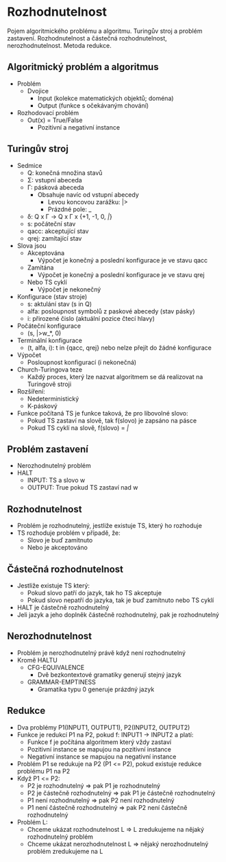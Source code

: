 # Rozhodnutelnost

Pojem algoritmického problému a algoritmu. Turingův stroj a problém zastavení. Rozhodnutelnost a částečná rozhodnutelnost, nerozhodnutelnost. Metoda redukce.

## Algoritmický problém a algoritmus

- Problém
    - Dvojice
        - Input (kolekce matematických objektů; doména)
        - Output (funkce s očekávaným chování)
- Rozhodovací problém
    - Out(x) = True/False
        - Pozitivní a negativní instance

## Turingův stroj

- Sedmice
    - Q: konečná množina stavů
    - Σ: vstupní abeceda
    - Γ: pásková abeceda
        - Obsahuje navíc od vstupní abecedy
            - Levou koncovou zarážku: |>
            - Prázdné pole: _
    - δ: Q x Γ -> Q x Γ x {+1, -1, 0, _|_}
    - s: počáteční stav
    - qacc: akceptující stav
    - qrej: zamítající stav
- Slova jsou
    - Akceptována
        - Výpočet je konečný a poslední konfigurace je ve stavu qacc
    - Zamítána
        - Výpočet je konečný a poslední konfigurace je ve stavu qrej
    - Nebo TS cyklí
        - Výpočet je nekonečný
- Konfigurace (stav stroje)
    - s: aktulání stav (s in Q)
    - alfa: posloupnost symbolů z paskové abecedy (stav pásky)
    - i: přirozené čislo (aktuální pozice čtecí hlavy)
- Počáteční konfigurace
    - (s, |>w_*, 0)
- Terminální konfigurace
    - (t, alfa, i): t in {qacc, qrej} nebo nelze přejít do žádné konfigurace
- Výpočet
    - Posloupnost konfigurací (i nekonečná)
- Church-Turingova teze
    - Každý proces, který lze nazvat algoritmem se dá realizovat na Turingově stroji
- Rozšíření:
    - Nedeterministický
    - K-páskový
- Funkce počítaná TS je funkce taková, že pro libovolné slovo:
    - Pokud TS zastaví na slově, tak f(slovo) je zapsáno na pásce
    - Pokud TS cyklí na slově, f(slovo) = _|_

## Problém zastavení

- Nerozhodnutelný problém
- HALT
    - INPUT: TS a slovo w
    - OUTPUT: True pokud TS zastaví nad w

## Rozhodnutelnost

- Problém je rozhodnutelný, jestliže existuje TS, který ho rozhoduje
- TS rozhoduje problém v případě, že:
    - Slovo je buď zamítnuto
    - Nebo je akceptováno

## Částečná rozhodnutelnost

- Jestliže existuje TS který:
    - Pokud slovo patří do jazyk, tak ho TS akceptuje
    - Pokud slovo nepatří do jazyka, tak je buď zamítnuto nebo TS cyklí
- HALT je částečně rozhodnutelný
- Jeli jazyk a jeho doplněk částečně rozhodnutelný, pak je rozhodnutelný

## Nerozhodnutelnost

- Problém je nerozhodnutelný právě když není rozhodnutelný
- Kromě HALTU
    - CFG-EQUIVALENCE
        - Dvě bezkontextové gramatiky generují stejný jazyk
    - GRAMMAR-EMPTINESS
        - Gramatika typu 0 generuje prázdný jazyk

## Redukce

- Dva problémy P1(INPUT1, OUTPUT1), P2(INPUT2, OUTPUT2)
- Funkce je redukcí P1 na P2, pokud f: INPUT1 -> INPUT2 a platí:
    - Funkce f je počítána algoritmem který vždy zastaví
    - Pozitivní instance se mapujou na pozitivní instance
    - Negativní instance se mapujou na negativní instance
- Problém P1 se redukuje na P2 (P1 <= P2), pokud existuje redukce problému P1 na P2
- Když P1 <= P2:
    - P2 je rozhodnutelný => pak P1 je rozhodnutelný
    - P2 je částečně rozhodnutelný => pak P1 je částečně rozhodnutelný
    - P1 není rozhodnutelný => pak P2 není rozhodnutelný
    - P1 není částečně rozhodnutelný => pak P2 není částečně rozhodnutelný
- Problém L:
    - Chceme ukázat rozhodnutelnost L => L zredukujeme na nějaký rozhodnutelný problém
    - Chceme ukázat nerozhodnutelnost L => nějaký nerozhodnutelný problém zredukujeme na L

